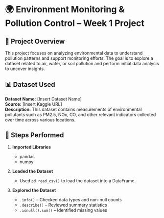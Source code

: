 # 🌍 Environment Monitoring & Pollution Control – Week 1 Project

## 📌 Project Overview
This project focuses on analyzing environmental data to understand pollution patterns and support monitoring efforts. The goal is to explore a dataset related to air, water, or soil pollution and perform initial data analysis to uncover insights.

## 📊 Dataset Used
**Dataset Name:** [Insert Dataset Name]  
**Source:** [Insert Kaggle URL]  
**Description:** This dataset contains measurements of environmental pollutants such as PM2.5, NOx, CO, and other relevant indicators collected over time across various locations.

## 🧪 Steps Performed

1. **Imported Libraries**  
   - pandas  
   - numpy  

2. **Loaded the Dataset**  
   - Used `pd.read_csv()` to load the dataset into a DataFrame.

3. **Explored the Dataset**  
   - `.info()` – Checked data types and non-null counts  
   - `.describe()` – Reviewed summary statistics  
   - `.isnull().sum()` – Identified missing values
